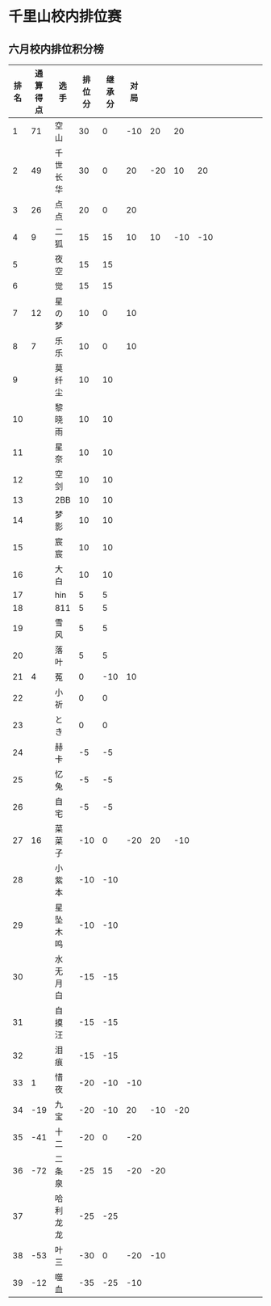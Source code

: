 # 千里山校内排位赛

## 六月校内排位积分榜

| 排名 | 通算得点   | 选手             | 排位分 | 继承分     | 对局  |    |    |    |    |    |    |    |    |    |    |
| ---- | ---------- | ---------------- | ------ | ---------- | -------- |-------- |-------- |-------- |-------- |-------- |-------- |-------- |-------- |-------- |-------- |
1|71|空山|30|0|-10|20|20||||||||||||||||||||||||||||||||||
2|49|千世长华|30|0|20|-20|10|20|||||||||||||||||||||||||||||||||
3|26|点点|20|0|20||||||||||||||||||||||||||||||||||||
4|9|二狐|15|15|10|10|-10|-10|||||||||||||||||||||||||||||||||
5||夜空|15|15|||||||||||||||||||||||||||||||||||||
6||觉|15|15|||||||||||||||||||||||||||||||||||||
7|12|星の梦|10|0|10||||||||||||||||||||||||||||||||||||
8|7|乐乐|10|0|10||||||||||||||||||||||||||||||||||||
9||莫纤尘|10|10|||||||||||||||||||||||||||||||||||||
10||黎晓雨|10|10|||||||||||||||||||||||||||||||||||||
11||星奈|10|10|||||||||||||||||||||||||||||||||||||
12||空剑|10|10|||||||||||||||||||||||||||||||||||||
13||2BB|10|10|||||||||||||||||||||||||||||||||||||
14||梦影|10|10|||||||||||||||||||||||||||||||||||||
15||宸宸|10|10|||||||||||||||||||||||||||||||||||||
16||大白|10|10|||||||||||||||||||||||||||||||||||||
17||hin|5|5|||||||||||||||||||||||||||||||||||||
18||811|5|5|||||||||||||||||||||||||||||||||||||
19||雪风|5|5|||||||||||||||||||||||||||||||||||||
20||落叶|5|5|||||||||||||||||||||||||||||||||||||
21|4|菟|0|-10|10||||||||||||||||||||||||||||||||||||
22||小祈|0|0|||||||||||||||||||||||||||||||||||||
23||とき|0|0|||||||||||||||||||||||||||||||||||||
24||赫卡|-5|-5|||||||||||||||||||||||||||||||||||||
25||忆兔|-5|-5|||||||||||||||||||||||||||||||||||||
26||自宅|-5|-5|||||||||||||||||||||||||||||||||||||
27|16|菜菜子|-10|0|-20|20|-10||||||||||||||||||||||||||||||||||
28||小紫本|-10|-10|||||||||||||||||||||||||||||||||||||
29||星坠木鸣|-10|-10|||||||||||||||||||||||||||||||||||||
30||水无月白|-15|-15|||||||||||||||||||||||||||||||||||||
31||自摸汪|-15|-15|||||||||||||||||||||||||||||||||||||
32||泪痕|-15|-15|||||||||||||||||||||||||||||||||||||
33|1|惜夜|-20|-10|-10||||||||||||||||||||||||||||||||||||
34|-19|九宝|-20|-10|20|-10|-20||||||||||||||||||||||||||||||||||
35|-41|十二|-20|0|-20||||||||||||||||||||||||||||||||||||
36|-72|二条泉|-25|15|-20|-20|||||||||||||||||||||||||||||||||||
37||哈利龙龙|-25|-25|||||||||||||||||||||||||||||||||||||
38|-53|叶三|-30|0|-20|-10|||||||||||||||||||||||||||||||||||
39|-12|噬血|-35|-25|-10||||||||||||||||||||||||||||||||||||
